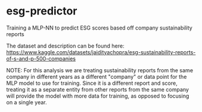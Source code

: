 # esg-predictor
Training a MLP-NN to predict ESG scores based off company sustainability reports

The dataset and description can be found here: https://www.kaggle.com/datasets/jaidityachopra/esg-sustainability-reports-of-s-and-p-500-companies

NOTE: For this analysis we are treating sustainability reports from the same company in different years as a different "company" or data point for the MLP model to use for training. Since it is a different report and score, treating it as a separate entity from other reports from the same company will provide the model with more data for training, as opposed to focusing on a single year.